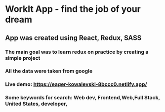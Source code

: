 # WorkIt App - find the job of your dream

## App was created using React, Redux, SASS

### The main goal was to learn redux on practice by creating a simple project

### All the data were taken from google

### Live demo: https://eager-kowalevski-8bccc0.netlify.app/

### Some keywords for search: Web dev, Frontend,Web,Full Stack, United States, developer,
